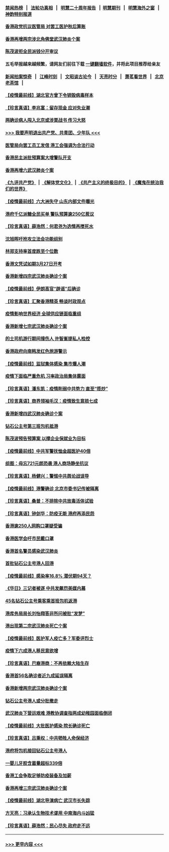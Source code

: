 #### [禁闻热榜](热点新闻.md?=0)  &nbsp;&nbsp;|&nbsp;&nbsp; [法轮功真相](https://github.com/gfw-breaker/truth/blob/master/README.md?=0) &nbsp;&nbsp;|&nbsp;&nbsp; [明慧二十周年报告](https://github.com/gfw-breaker/mh-reports/blob/master/README.md?=0) &nbsp;&nbsp;|&nbsp;&nbsp;[明慧期刊](https://github.com/gfw-breaker/mh-qikan) &nbsp;&nbsp;|&nbsp;&nbsp; [明慧海外之窗](https://github.com/gfw-breaker/mh-news/blob/master/README.md?=0) &nbsp;&nbsp;|&nbsp;&nbsp; [神韵特别报道](https://github.com/gfw-breaker/mh-news/blob/master/shenyun.md?=0)
#### [香港政党抗议医管局 对罢工医护秋后算账](../pages/nsc415/n11901746.md?t=02282231) 
#### [香港再增两宗涉北角佛堂武汉肺炎个案](../pages/nsc415/n11901737.md?t=02282231) 
#### [陈茂波拒全民派钱分开审议](../pages/nsc415/n11901672.md?t=02282231) 
#### 五毛举报越来越频繁，请网友们前往下载 [一键翻墙软件](https://github.com/gfw-breaker/ssr-accounts)，并将此项目推荐给亲友
#### [新闻拍案惊奇](https://github.com/gfw-breaker/banned-news/blob/master/pages/link4.md) &nbsp;&nbsp;|&nbsp;&nbsp; [江峰时刻](https://github.com/gfw-breaker/banned-news/blob/master/pages/link4.md) &nbsp;&nbsp;|&nbsp;&nbsp; [文昭谈古论今](https://github.com/gfw-breaker/banned-news/blob/master/pages/link4.md) &nbsp;&nbsp;|&nbsp;&nbsp; [天亮时分](https://github.com/gfw-breaker/banned-news/blob/master/pages/link4.md) &nbsp;&nbsp;|&nbsp;&nbsp; [萧茗看世界](https://github.com/gfw-breaker/banned-news/blob/master/pages/link4.md) &nbsp;&nbsp;|&nbsp;&nbsp; [北京老茶馆](https://github.com/gfw-breaker/banned-news/blob/master/pages/link4.md) &nbsp;&nbsp;|&nbsp;&nbsp; 
#### [【疫情最前线】湖北官方曾下令销毁病毒样本](../pages/nsc415/n11901518.md?t=02282231) 
#### [【珍言真语】李兆富：留存现金 应对失业潮](../pages/nsc415/n11901448.md?t=02282231) 
#### [两确诊病人闯入北京或涉栗战书 传习大怒](../pages/nsc415/n11901180.md?t=02282231) 
#### [>>> 我要声明退出共产党、共青团、少年队 <<<](https://github.com/begood0513/goodnews/blob/master/quit/letter.md) 
#### [医管局向罢工员工发信 港工会强调为合法行动](../pages/nsc415/n11898870.md?t=02282231) 
#### [香港民主派批预算案大增警队开支](../pages/nsc415/n11898813.md?t=02282231) 
#### [香港再增六武汉肺炎个案](../pages/nsc415/n11898843.md?t=02282231) 
#### [《九评共产党》](https://github.com/begood0513/9ping.md/blob/master/README.md) &nbsp;|&nbsp; [《解体党文化》](../../../../jtdwh.md/blob/master/README.md)  &nbsp;|&nbsp; [《共产主义的终极目的》](../../../../gczydzjmd.md/blob/master/README.md) &nbsp;|&nbsp; [《魔鬼在统治我们的世界》](../../../../mgztzwmdsj.md/blob/master/README.md) 
#### [【疫情最前线】六大洲失守 山东内部文件曝光](../pages/nsc415/n11898455.md?t=02282231) 
#### [港府千亿派糖全民买单 警队预算逾250亿惹议](../pages/nsc415/n11898608.md?t=02282231) 
#### [【珍言真语】薛浩然：何君尧为选情再搅死水](../pages/nsc415/n11898269.md?t=02282231) 
#### [沈旭晖吁抢攻立法会功能组别](../pages/nsc415/n11896084.md?t=02282231) 
#### [林郑支持率首度跌至个位数](../pages/nsc415/n11896058.md?t=02282231) 
#### [香港文凭试如期3月27日开考](../pages/nsc415/n11896055.md?t=02282231) 
#### [香港新增四宗武汉肺炎确诊个案](../pages/nsc415/n11896040.md?t=02282231) 
#### [【疫情最前线】伊朗高官“辟谣”后确诊](../pages/nsc415/n11895902.md?t=02282231) 
#### [【珍言真语】汇聚香港精英 畅谈时政观点](../pages/nsc415/n11895733.md?t=02282231) 
#### [疫情影响世界经济 全球供应链面临重组](../pages/nsc415/n11895634.md?t=02282231) 
#### [香港新增七宗武汉肺炎确诊个案](../pages/nsc415/n11893498.md?t=02282231) 
#### [的士司机游行期间撞伤人 许智峯提私人检控](../pages/nsc415/n11893483.md?t=02282231) 
#### [香港政府向南韩发红色旅游警示](../pages/nsc415/n11893398.md?t=02282231) 
#### [【疫情最前线】监狱集体感染 集市爆人潮](../pages/nsc415/n11893181.md?t=02282231) 
#### [疫情下面临严重危机  习率政治局集体露面](../pages/nsc415/n11893305.md?t=02282231) 
#### [【珍言真语】潘东凯：疫情削弱中共势力 直至“揽炒”](../pages/nsc415/n11892866.md?t=02282231) 
#### [【珍言真语】商界领袖毛汉：疫情致生意损七成](../pages/nsc415/n11890348.md?t=02282231) 
#### [香港新增四武汉肺炎确诊个案](../pages/nsc415/n11890610.md?t=02282231) 
#### [钻石公主号第三班包机抵港](../pages/nsc415/n11890645.md?t=02282231) 
#### [陈茂波预告预算案 以撑企业保就业为目标](../pages/nsc415/n11890574.md?t=02282231) 
#### [【疫情最前线】中共军警抚恤金超医护40倍](../pages/nsc415/n11890458.md?t=02282231) 
#### [组图：毋忘721元朗恐袭 港人商场静坐抗议](../pages/nsc415/n11876882.md?t=02282231) 
#### [【珍言真语】杨健兴：警惕中共舆论战误导](../pages/nsc415/n11888131.md?t=02282231) 
#### [【疫情最前线】港警确诊 北京市委书记传被隔离](../pages/nsc415/n11886872.md?t=02282231) 
#### [【珍言真语】桑普：不排除中共放毒活体试验](../pages/nsc415/n11886832.md?t=02282231) 
#### [【珍言真语】钟剑华：防疫无能 港府再添民怨](../pages/nsc415/n11884504.md?t=02282231) 
#### [香港逾250人网购口罩疑受骗](../pages/nsc415/n11884388.md?t=02282231) 
#### [香港医学会吁市民戴口罩](../pages/nsc415/n11884367.md?t=02282231) 
#### [香港首名警员感染武汉肺炎](../pages/nsc415/n11884357.md?t=02282231) 
#### [首批钻石公主号港人回港](../pages/nsc415/n11884333.md?t=02282231) 
#### [【疫情最前线】感染率16.8% 潜伏期94天？](../pages/nsc415/n11884256.md?t=02282231) 
#### [《华日》三记者被逐 中共发飙罚美媒内幕](../pages/nsc415/n11884184.md?t=02282231) 
#### [45名钻石公主号乘客乘首班包机返港](../pages/nsc415/n11881770.md?t=02282231) 
#### [港库务局局长刘怡翔答非所问被批“发梦”](../pages/nsc415/n11881752.md?t=02282231) 
#### [港出现第二宗武汉肺炎死亡个案](../pages/nsc415/n11881736.md?t=02282231) 
#### [【疫情最前线】医护军人疫亡多？军委评烈士](../pages/nsc415/n11881655.md?t=02282231) 
#### [疫情下六成港人移民意欲增](../pages/nsc415/n11881699.md?t=02282231) 
#### [【珍言真语】巴裔港商：不再依赖大陆生存](../pages/nsc415/n11881126.md?t=02282231) 
#### [香港首56名确诊者近九成延误隔离](../pages/nsc415/n11879079.md?t=02282231) 
#### [香港新增两宗武汉肺炎确诊个案](../pages/nsc415/n11879064.md?t=02282231) 
#### [钻石公主号港人或分批撤走](../pages/nsc415/n11879029.md?t=02282231) 
#### [武汉肺炎下营运艰难 港教协调查指两成幼稚园面临倒闭](../pages/nsc415/n11878989.md?t=02282231) 
#### [【疫情最前线】大批医护感染 院长确诊死亡](../pages/nsc415/n11878595.md?t=02282231) 
#### [【珍言真语】吕秉权：中共牺牲人命保经济](../pages/nsc415/n11878390.md?t=02282231) 
#### [港府将包机接回钻石公主号港人](../pages/nsc415/n11876352.md?t=02282231) 
#### [一婴儿牙胶含菌量超标339倍](../pages/nsc415/n11876336.md?t=02282231) 
#### [香港工会争取足够防疫装备及加薪](../pages/nsc415/n11876313.md?t=02282231) 
#### [香港再增三宗武汉肺炎确诊个案](../pages/nsc415/n11876297.md?t=02282231) 
#### [【疫情最前线】湖北导演病亡 武汉市长失踪](../pages/nsc415/n11876272.md?t=02282231) 
#### [方天亮：习承认生物技术谬用 中南海内斗凶猛](../pages/nsc415/n11873679.md?t=02282231) 
#### [【珍言真语】薛浩然：民心尽失 政府走不远](../pages/nsc415/n11875838.md?t=02282231) 

----
#### [ >>> 更早内容 <<< ](../indexes/nsc415-earlier.md)
